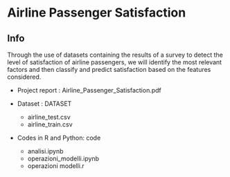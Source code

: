 # Airline Passenger Satisfaction

## Info
Through the use of datasets containing the results of a survey to detect the level of satisfaction of airline passengers, we will identify the most relevant factors and then classify and predict satisfaction based on the features considered.

* Project report : Airline_Passenger_Satisfaction.pdf

* Dataset : DATASET
  * airline_test.csv
  * airline_train.csv

* Codes in R and Python: code 
  * analisi.ipynb
  * operazioni_modelli.ipynb
  * operazioni modelli.r 


